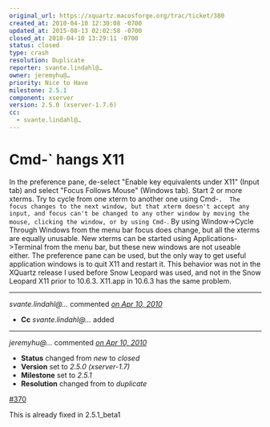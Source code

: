 ```yaml
---
original_url: https://xquartz.macosforge.org/trac/ticket/380
created_at: 2010-04-10 12:30:08 -0700
updated_at: 2015-08-13 02:02:58 -0700
closed_at: 2010-04-10 13:29:11 -0700
status: closed
type: crash
resolution: Duplicate
reporter: svante.lindahl@…
owner: jeremyhu@…
priority: Nice to Have
milestone: 2.5.1
component: xserver
version: 2.5.0 (xserver-1.7.6)
cc:
  - svante.lindahl@…
---
```


Cmd-\` hangs X11
================


In the preference pane, de-select "Enable key equivalents under X11" (Input tab) and select "Focus Follows Mouse" (Windows tab). Start 2 or more xterms. Try to cycle from one xterm to another one using Cmd-`.  The focus changes to the next window, but that xterm doesn't accept any input, and focus can't be changed to any other window by moving the mouse, clicking the window, or by using Cmd-`. By using Window-&gt;Cycle Through Windows from the menu bar focus does change, but all the xterms are equally unusable. New xterms can be started using Applications-&gt;Terminal from the menu bar, but these new windows are not useable either. The preference pane can be used, but the only way to get useful application windows is to quit X11 and restart it.
This behavior was not in the XQuartz release I used before Snow Leopard was used, and not in the Snow Leopard X11 prior to 10.6.3. X11.app in 10.6.3 has the same problem.



---

*svante.lindahl@…* commented *[on Apr 10, 2010](https://xquartz.macosforge.org/trac/ticket/380#comment:1 "April 10, 2010 at 12:30 PM PDT")*

-   **Cc** *svante.lindahl@…* added



---

*jeremyhu@…* commented *[on Apr 10, 2010](https://xquartz.macosforge.org/trac/ticket/380#comment:2 "April 10, 2010 at 1:29 PM PDT")*

-   **Status** changed from *new* to *closed*
-   **Version** set to *2.5.0 (xserver-1.7)*
-   **Milestone** set to *2.5.1*
-   **Resolution** changed from to *duplicate*

[\#⁠370](https://xquartz.macosforge.org/trac/ticket/370)

This is already fixed in 2.5.1\_beta1



